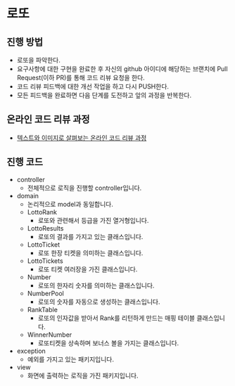# 로또
## 진행 방법
* 로또을 파악한다.
* 요구사항에 대한 구현을 완료한 후 자신의 github 아이디에 해당하는 브랜치에 Pull Request(이하 PR)를 통해 코드 리뷰 요청을 한다.
* 코드 리뷰 피드백에 대한 개선 작업을 하고 다시 PUSH한다.
* 모든 피드백을 완료하면 다음 단계를 도전하고 앞의 과정을 반복한다.

## 온라인 코드 리뷰 과정
* [텍스트와 이미지로 살펴보는 온라인 코드 리뷰 과정](https://github.com/next-step/nextstep-docs/tree/master/codereview)

## 진행 코드
* controller
    * 전체적으로 로직을 진행할 controller입니다.
* domain
    * 논리적으로 model과 동일합니다.
    * LottoRank
        * 로또와 관련해서 등급을 가진 열거형입니다.
    * LottoResults
        * 로또의 결과를 가지고 있는 클래스입니다.
    * LottoTicket
        * 로또 한장 티켓을 의미하는 클래스입니다.
    * LottoTickets
        * 로또 티켓 여러장을 가진 클래스입니다.
    * Number
        * 로또의 한자리 숫자를 의미하는 클래스입니다.
    * NumberPool
        * 로또의 숫자를 자동으로 생성하는 클래스입니다.
    * RankTable
        * 로또의 인자값을 받아서 Rank를 리턴하게 만드는 매핑 테이블 클래스입니다.
    * WinnerNumber
        * 로또티켓을 상속하며 보너스 볼을 가지는 클래스입니다.
* exception
    * 예외를 가지고 있는 패키지입니다.
* view
    * 화면에 출력하는 로직을 가진 패키지입니다.

